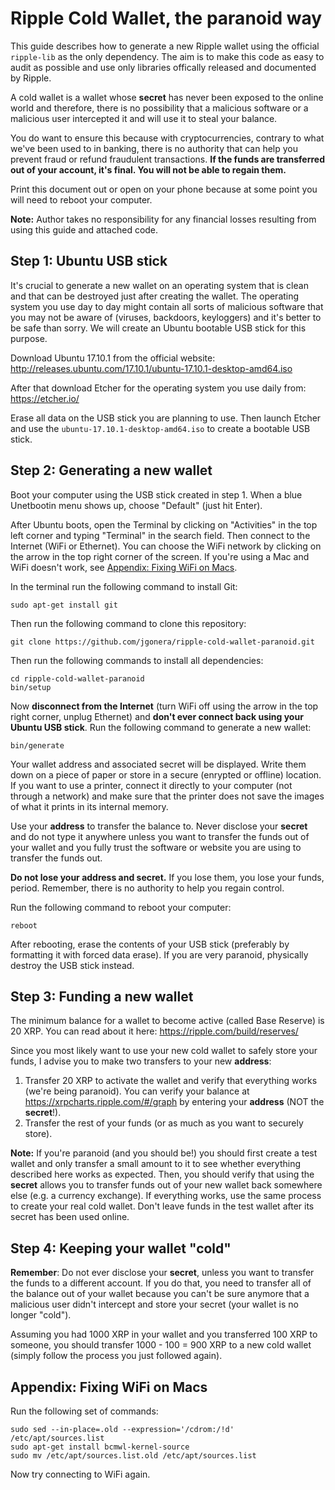 # Ripple Cold Wallet, the paranoid way

This guide describes how to generate a new Ripple wallet using the official
`ripple-lib` as the only dependency. The aim is to make this code as easy to
audit as possible and use only libraries offically released and documented by
Ripple.

A cold wallet is a wallet whose **secret** has never been exposed to the online
world and therefore, there is no possibility that a malicious software or a
malicious user intercepted it and will use it to steal your balance.

You do want to ensure this because with cryptocurrencies, contrary to what
we've been used to in banking, there is no authority that can help you prevent
fraud or refund fraudulent transactions. **If the funds are transferred out of
your account, it's final. You will not be able to regain them.**

Print this document out or open on your phone because at some point you will
need to reboot your computer.

**Note:** Author takes no responsibility for any financial losses resulting
from using this guide and attached code.


## Step 1: Ubuntu USB stick

It's crucial to generate a new wallet on an operating system that is clean
and that can be destroyed just after creating the wallet. The operating system
you use day to day might contain all sorts of malicious software that you may
not be aware of (viruses, backdoors, keyloggers) and it's better to be safe
than sorry. We will create an Ubuntu bootable USB stick for this purpose.

Download Ubuntu 17.10.1 from the official website:
http://releases.ubuntu.com/17.10.1/ubuntu-17.10.1-desktop-amd64.iso

After that download Etcher for the operating system you use daily from:
https://etcher.io/

Erase all data on the USB stick you are planning to use. Then launch Etcher
and use the `ubuntu-17.10.1-desktop-amd64.iso` to create a bootable USB stick.


## Step 2: Generating a new wallet

Boot your computer using the USB stick created in step 1. When a blue
Unetbootin menu shows up, choose "Default" (just hit Enter).

After Ubuntu boots, open the Terminal by clicking on "Activities" in the top
left corner and typing "Terminal" in the search field. Then connect to the
Internet (WiFi or Ethernet). You can choose the WiFi network by clicking on the
arrow in the top right corner of the screen. If you're using a Mac and WiFi
doesn't work, see [Appendix: Fixing WiFi on
Macs](#appendix-fixing-wifi-on-macs).

In the terminal run the following command to install Git:

```
sudo apt-get install git
```

Then run the following command to clone this repository:

```
git clone https://github.com/jgonera/ripple-cold-wallet-paranoid.git
```

Then run the following commands to install all dependencies:

```
cd ripple-cold-wallet-paranoid
bin/setup
```

Now **disconnect from the Internet** (turn WiFi off using the arrow in the top
right corner, unplug Ethernet) and **don't ever connect back using your Ubuntu
USB stick**. Run the following command to generate a new wallet:

```
bin/generate
```

Your wallet address and associated secret will be displayed. Write them down
on a piece of paper or store in a secure (enrypted or offline) location. If you
want to use a printer, connect it directly to your computer (not through a
network) and make sure that the printer does not save the images of what it
prints in its internal memory.

Use your **address** to transfer the balance to. Never disclose your **secret**
and do not type it anywhere unless you want to transfer the funds out of your
wallet and you fully trust the software or website you are using to transfer
the funds out.

**Do not lose your address and secret.** If you lose them, you lose your funds,
period. Remember, there is no authority to help you regain control.

Run the following command to reboot your computer:

```
reboot
```

After rebooting, erase the contents of your USB stick (preferably by formatting
it with forced data erase). If you are very paranoid, physically destroy the
USB stick instead.


## Step 3: Funding a new wallet

The minimum balance for a wallet to become active (called Base Reserve) is
20 XRP. You can read about it here: https://ripple.com/build/reserves/

Since you most likely want to use your new cold wallet to safely store your
funds, I advise you to make two transfers to your new **address**:

1. Transfer 20 XRP to activate the wallet and verify that everything works
   (we're being paranoid). You can verify your balance at
   https://xrpcharts.ripple.com/#/graph by entering your **address** (NOT the
   **secret**!).
2. Transfer the rest of your funds (or as much as you want to securely store).

**Note:** If you're paranoid (and you should be!) you should first create a
test wallet and only transfer a small amount to it to see whether everything
described here works as expected. Then, you should verify that using the
**secret** allows you to transfer funds out of your new wallet back somewhere
else (e.g. a currency exchange). If everything works, use the same process
to create your real cold wallet. Don't leave funds in the test wallet after
its secret has been used online.


## Step 4: Keeping your wallet "cold"

**Remember**: Do not ever disclose your **secret**, unless you want to transfer
the funds to a different account. If you do that, you need to transfer all of
the balance out of your wallet because you can't be sure anymore that a
malicious user didn't intercept and store your secret (your wallet is no longer
"cold").

Assuming you had 1000 XRP in your wallet and you transferred 100 XRP to
someone, you should transfer 1000 - 100 = 900 XRP to a new cold wallet (simply
follow the process you just followed again).


## Appendix: Fixing WiFi on Macs

Run the following set of commands:

```
sudo sed --in-place=.old --expression='/cdrom:/!d' /etc/apt/sources.list
sudo apt-get install bcmwl-kernel-source
sudo mv /etc/apt/sources.list.old /etc/apt/sources.list
```

Now try connecting to WiFi again.
